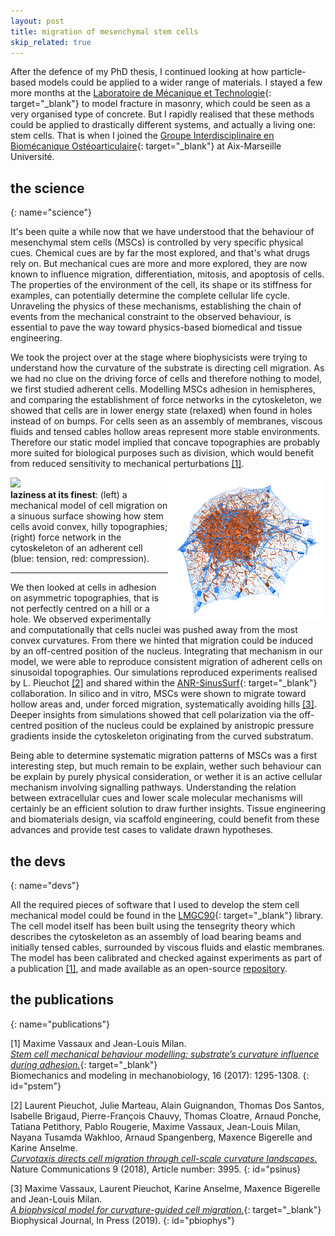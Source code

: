 ```yaml
---
layout: post
title: migration of mesenchymal stem cells
skip_related: true
---
```


<!--
* decompose in three pages, accessed in header unfolding menu under projects

* or pop each of these pages from the figure on the main page

* contour separately science and devs parts on each topic

* recap links at bottom
-->

After the defence of my PhD thesis, I continued looking at how particle-based models could be applied to a wider range of materials. I stayed a few more months at the [Laboratoire de Mécanique et Technologie](http://lmt.ens-paris-saclay.fr/){: target="_blank"} to model fracture in masonry, which could be seen as a very organised type of concrete. But I rapidly realised that these methods could be applied to drastically different systems, and actually a living one: stem cells. That is when I joined the [Groupe Interdisciplinaire en Biomécanique Ostéoarticulaire](https://ism.univ-amu.fr/fr/giboc){: target="_blank"} at Aix-Marseille Université.

## the science
{: name="science"}

It's been quite a while now that we have understood that the behaviour of mesenchymal stem cells (MSCs) is controlled by very specific physical cues. Chemical cues are by far the most explored, and that's what drugs rely on. But mechanical cues are more and more explored, they are now known to influence migration, differentiation, mitosis, and apoptosis of cells. The properties of the environment of the cell, its shape or its stiffness for examples, can potentially determine the complete cellular life cycle. Unraveling the physics of these mechanisms, establishing the chain of events from the mechanical constraint to the observed behaviour, is essential to pave the way toward physics-based biomedical and tissue engineering.

We took the project over at the stage where biophysicists were trying to understand how the curvature of the substrate is directing cell migration. As we had no clue on the driving force of cells and therefore nothing to model, we first studied adherent cells. Modelling MSCs adhesion in hemispheres, and comparing the establishment of force networks in the cytoskeleton, we showed that cells are in lower energy state (relaxed) when found in holes instead of on bumps. For cells seen as an assembly of membranes, viscous fluids and tensed cables hollow areas represent more stable environments. Therefore our static model implied that concave topographies are probably more suited for biological purposes such as division, which would benefit from reduced sensitivity to mechanical perturbations [[1]](#pstem).

<div>
  <div style="float: left; width: 50%">
    <img src="/static/migslalom_2speed.gif">
  </div>
  <div style="float: right; width: 50%">
    <img src="/static/intra-cell_forces_blutens-redcomp.png">
  </div>
</div>

**laziness at its finest**: (left) a mechanical model of cell migration on a sinuous surface showing how stem cells avoid convex, hilly topographies; (right) force network in the cytoskeleton of an adherent cell (blue: tension, red: compression).

---

We then looked at cells in adhesion on asymmetric topographies, that is not perfectly centred on a hill or a hole. We observed experimentally and computationally that cells nuclei was pushed away from the most convex curvatures. From there we hinted that migration could be induced by an off-centred position of the nucleus. Integrating that mechanism in our model, we were able to reproduce consistent migration of adherent cells on sinusoidal topographies. Our simulations reproduced experiments realised by L. Pieuchot [[2]](#psinus) and shared within the [ANR-SinusSurf](http://www.agence-nationale-recherche.fr/Project-ANR-12-BSV5-0010){: target="_blank"} collaboration. In silico and in vitro, MSCs were shown to migrate toward hollow areas and, under forced migration, systematically avoiding hills [[3]](#pbiophys). Deeper insights from simulations showed that cell polarization via the off-centred position of the nucleus could be explained by anistropic pressure gradients inside the cytoskeleton originating from the curved substratum.

Being able to determine systematic migration patterns of MSCs was a first interesting step, but much remain to be explain, wether such behaviour can be explain by purely physical consideration, or wether it is an active cellular mechanism involving signalling pathways. Understanding the relation between extracellular cues and lower scale molecular mechanisms will certainly be an efficient solution to draw further insights. Tissue engineering and biomaterials design, via scaffold engineering, could benefit from these advances and provide test cases to validate drawn hypotheses.

## the devs
{: name="devs"}

All the required pieces of software that I used to develop the stem cell mechanical model could be found in the [LMGC90](https://git-xen.lmgc.univ-montp2.fr/lmgc90/lmgc90_user/wikis/home){: target="_blank"} library. The cell model itself has been built using the tensegrity theory which describes the cytoskeleton as an assembly of load bearing beams and initially tensed cables, surrounded by viscous fluids and elastic membranes. The model has been calibrated and checked against experiments as part of a publication [[1]](#pstem), and made available as an open-source [repository](https://github.com/mvassaux/adhSC).

## the publications
{: name="publications"}

[1] Maxime Vassaux and Jean-Louis Milan.<br>[*Stem cell mechanical behaviour modelling: substrate’s curvature influence during adhesion.*](https://doi.org/10.1007/s10237-017-0888-4){: target="_blank"}<br>Biomechanics and modeling in mechanobiology, 16 (2017): 1295-1308.
{: id="pstem"}

[2] Laurent Pieuchot, Julie Marteau, Alain Guignandon, Thomas Dos Santos, Isabelle Brigaud, Pierre-François Chauvy, Thomas Cloatre, Arnaud Ponche, Tatiana Petithory, Pablo Rougerie, Maxime Vassaux, Jean-Louis Milan, Nayana Tusamda Wakhloo, Arnaud Spangenberg, Maxence Bigerelle and Karine Anselme.<br>[*Curvotaxis directs cell migration through cell-scale curvature landscapes.*](https://doi.org/10.1038/s41467-018-06494-6)<br>Nature Communications 9 (2018), Article number: 3995.
{: id="psinus}

[3] Maxime Vassaux, Laurent Pieuchot, Karine Anselme, Maxence Bigerelle and Jean-Louis Milan.<br>[*A biophysical model for curvature-guided cell migration.*](https://doi.org/10.1016/j.bpj.2019.07.022){: target="_blank"}<br>Biophysical Journal, In Press (2019).
{: id="pbiophys"}
